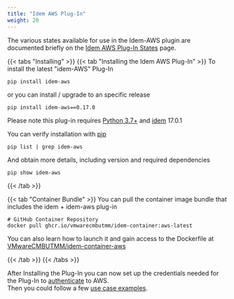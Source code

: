 ```yaml
---
title: "Idem AWS Plug-In"
weight: 20
---
```


The various states available for use in the Idem-AWS plugin are documented briefly on the [Idem AWS Plug-In States](states) page.<br />

{{< tabs "Installing" >}}
{{< tab "Installing the Idem AWS Plug-In" >}}
To install the latest "idem-AWS" Plug-In

```shell
pip install idem-aws
```

or you can install / upgrade to an specific release

```shell
pip install idem-aws==0.17.0
```
Please note this plug-in requires [Python 3.7+](https://www.python.org/downloads/) and [idem](Getting-Started/Install-Idem/) 17.0.1

You can verify installation with [pip](https://pypi.org/project/pip/)

```shell
pip list | grep idem-aws
```

And obtain more details, including version and required dependencies

```shell
pip show idem-aws
```
{{< /tab >}}

{{< tab "Container Bundle" >}}
You can pull the container image bundle that includes the idem + idem-aws plug-in

```shell
# GitHub Container Repository
docker pull ghcr.io/vmwarecmbutmm/idem-container:aws-latest

```

You can also learn how to launch it and gain access to the Dockerfile at [VMwareCMBUTMM/idem-container-aws](https://github.com/VMwareCMBUTMM/idem-container/tree/main/idem-aws)

{{< /tab >}}
{{< /tabs >}}

After Installing the Plug-In you can now set up the credentials needed for the Plug-In to [authenticate](/Getting-Started/Authenticate/) to AWS.<br />
Then you could follow a few [use case examples](/How-to-use-Idem/Use-Cases/).